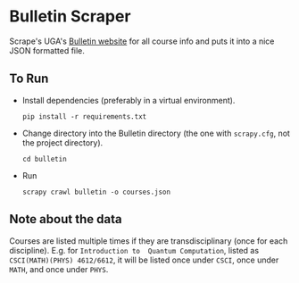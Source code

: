 # Bulletin Scraper

Scrape's UGA's [Bulletin website](http://bulletin.uga.edu/CoursesHome.aspx) for all course info and puts it into a nice 
JSON formatted file.

## To Run

* Install dependencies (preferably in a virtual environment).
    ```
    pip install -r requirements.txt
    ```
* Change directory into the Bulletin directory (the one with `scrapy.cfg`, not the project directory).
    ```
    cd bulletin
    ```
* Run
    ```
    scrapy crawl bulletin -o courses.json
    ```

## Note about the data

Courses are listed multiple times if they are transdisciplinary (once for each discipline). E.g. for `Introduction to 
Quantum Computation`, listed as `CSCI(MATH)(PHYS) 4612/6612`, it will be listed once under `CSCI`, once under `MATH`, 
and once under `PHYS`.